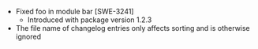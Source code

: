 * Fixed foo in module bar [SWE-3241]
  * Introduced with package version 1.2.3
* The file name of changelog entries only affects sorting and is otherwise ignored
